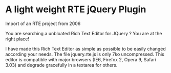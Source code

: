 # A light weight RTE jQuery Plugin

Import of an RTE project from 2006

You are searching a unbloated Rich Text Editor for JQuery ? You are at the right place!

I have made this Rich Text Editor as simple as possible to be easily changed according your needs. The file jquery.rte.js is only 7ko uncompressed. This editor is compatible with major browsers (IE6, Firefox 2, Opera 9, Safari 3.03) and degrade gracefully in a textarea for others.

